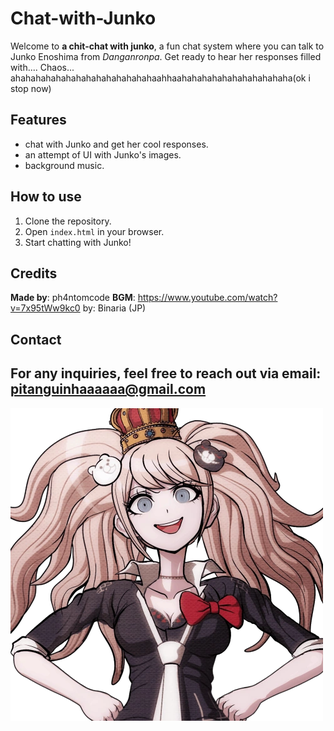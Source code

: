 # Chat-with-Junko

Welcome to **a chit-chat with junko**, a fun chat system where you can talk to Junko Enoshima from *Danganronpa*. Get ready to hear her responses filled with.... Chaos... ahahahahahahahahahahahahahahaahhaahahahahahahahahahahaha(ok i stop now)

## Features

- chat with Junko and get her cool responses.
- an attempt of UI with Junko's images.
- background music.

## How to use

1. Clone the repository.
2. Open `index.html` in your browser.
3. Start chatting with Junko!

## Credits

**Made by**: ph4ntomcode
**BGM**: https://www.youtube.com/watch?v=7x95tWw9kc0 by: Binaria (JP)

## Contact

For any inquiries, feel free to reach out via email: pitanguinhaaaaaa@gmail.com
---

![Junko Enoshima](public/junko.png)

